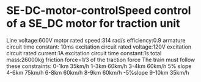 # SE-DC-motor-controlSpeed control of a SE_DC motor for traction unit
Line voltage:600V
motor rated speed:314 rad/s
efficiency:0.9
armature circuit time constant: 10ms
excitation circuit rated voltage:120V
excitation circuit rated current:1A
excitation circuit time constant:1s
total mass:26000kg
friction force=1/3 of the traction force
The train must follow these constraints:
0-1km 35km/h
1-3km 60km/h
3-4km 60km/h 5% slope
4-6km 75km/h
6-8km 60km/h
8-9km 60km/h -5%slope
9-10km 35km/h

